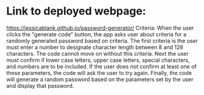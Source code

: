 # Link to deployed webpage: 
https://jessicablank.github.io/password-generator/
Criteria: When the user clicks the "generate code" button, the app asks user about criteria for a randomly generated password based on criteria. 
The first criteria is the user must enter a number to designate character length between 8 and 128 characters. The code cannot move on without this criteria. 
Next the user must confirm if lower case letters, upper case letters, special characters, and numbers are to be included. If the user does not confirm at least one of these parameters, the code will ask the user to try again. 
Finally, the code will generate a random password based on the parameters set by the user and display that password. 

